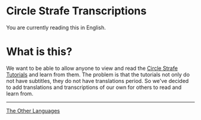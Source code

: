 # Circle Strafe Transcriptions
You are currently reading this in English.

# What is this?
<!--
	=== TRANSLATE THIS ===
-->
We want to be able to allow anyone to view and read the [Circle Strafe Tutorials](https://www.youtube.com/playlist?list=PLULV5kBmXoQjg58nznCoQTq9NFGyjxNjr) and learn from them. The problem is that the tutorials not only do not have subtitles, they do not have translations period. So we've decided to add translations and transcriptions of our own for others to read and learn from.

---
[The Other Languages](../readme.md)
